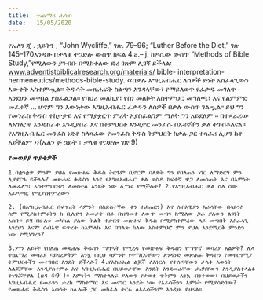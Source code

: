 ```yaml
---
title:  ተጨማሪ ሐሳብ
date:   15/05/2020
---
```


የኤለን ጂ . ኋይትን , “John Wycliffe,” ገጽ. 79–96; “Luther Before the Diet,” ገጽ 145–170እንዲሁ በታላቁ ተጋድሎ ውስጥ ክፍል 4.a.– j. ከዶሴው ውስጥ “Methods of Bible Study,”የሚለውን ያንብቡ በሚከተለው ድረ ገጽም ሊገኝ ይችላል፡ www.adventistbiblicalresearch.org/materials/ bible- interpretation-hermeneutics/methods-bible-study. ‹‹በቃሉ እግዚአብሔር ለሰዎች ድነት አስፈላጊውን እውቀት አስቀምጧል። ቅዱሳት መጽሐፍት ስልጣን እንዳላቸው፣ የማይለወጥ የፈቃዱ መገለጥ እንደሆኑ መቀበል ያስፈልጋል። የባህሪ መለኪያ፣ የስነ መለኮት አስተምህሮ መግለጫ፣ እና የልምምድ መፈተኛ … ሆኖም ግን እውነታው እግዚአብሔር ፈቃዱን ለሰዎች በቃሉ ውስጥ ገልጧል። ይህ ግን የመንፈስ ቅዱስ ተከታታይ እና የማያቋርጥ ምሪት አያስፈልግም ማለት ግን አይደለም ። በተጻራሪው ለአገልጋዩ እንዲከፈት እንዲያበራ እና በትምህርቱ እንዲኖር መንፈሱ በአዳኛችን ቃል ተገብቶልናል። የእግዚአብሔር መንፈስ ነድቶ ስላጻፈው የመንፈስ ቅዱስ ትምህርት ከቃሉ ጋር ተጻራሪ ሊሆን ከቶ አይችልም ››(ኤለን ጅ ኋይት ፣ ታላቁ ተጋድሎ ገጽ 9) 

**የመወያያ ጥያቄዎች**

`1.በቋንቋዎ ምንም ያህል የመጽሐፍ ቅዱስ ትርጉም ቢኖርም ባለዎት ግን የበለጠን ነገር ለማድርግ ምን ሊያደርጉ ይችላሉ? መጽሐፍ ቅዱስን እንደ የእግዚአብሔር ቃል ወስዶ ከፍተኛ ዋጋ ለመስጠት እና በእምነት ለመፈለግ፣ አስተምህሮቱን ለመከተል አንዴት ነው ሊማሩ የሚችሉት? 2.የእግዚአብሔር ቃል ስለ ሰው አፈጣጣር የሚያስተምረውን`

`2. (በእግዚአብሔር በፍጥረት ሳምንት በስድስተኛው ቀን ተፈጠርን) እና ሰብአዊያን እራሳቸው በሳይንስ ስም የሚያስተምሩትን ከ ቢሊዮን አመታት በፊ በዝግመተ ለውጥ መጣን ከሚለው ጋራ ያለውን ልዩነት አስቡ። ይሄ በሁለቱ መካካል ያለው ትልቅ ተቃርኖ መጽሐፍ ቅዱስ በሚያስተምረው ላይ መጣበቅ አስፈላጊ እንደሆነ እናም ሰብአዊ ፍጥረት ከእምላኩ እና በግልጽ ካለው አስተምህሮ ምን ያህል እንደሚርቅ ምንድን ነው የሚነግረን?`

`3.ምን አይነት የበለጠ መጽሐፍ ቅዱስን ማጥናት የሚረዳ የመጽሐፍ ቅዱስን የማጥኛ መሳሪያ አልዎት? ሌላ ተጨማሪ መሳሪያ ባይኖረዎትም እንኳ በዚህ ሳምንት የተማርናቸውን አንዳንድ መጽሐፍ ቅዱስን የመተርጎሚያ ትምህርቶችን መተግበር እንዴት ይችላሉ? 4.የእስራኤል ልጆች ለእነርሱ የተሰጣቸውን ታላቅ እውነት ለልጆቻቸው እንዲያስተምሩ እና እግዚአብሔር በህይወታቸው እንዴት እንደመራቸው ታሪካቸውን እንዲያስተላልፉ ተነግሯቸዋል (ዘዳ 4፡9 )። እምነትን ማስተላለፍ ያለውን የታወቀ ጥቅምን እንኳ ብንተወው፣ በህይወታችን እግዚአብሔር የመራንን ታሪክ ማስተማር እና መናገር አንዴት ነው የእራሳችንን እምነት የሚያሳድገው? የመጽሐፍ ቅዱስን እውነት ከሌሎች ጋር መካፈል ትርፉ ለእራሳችንም እንዲሁ ይሆናል።`